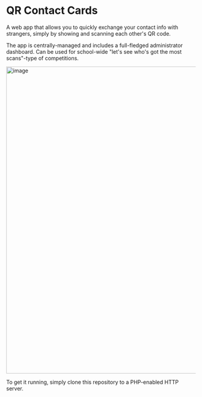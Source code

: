 # QR Contact Cards

A web app that allows you to quickly exchange your contact info with strangers, simply by showing and scanning each other's QR code.

The app is centrally-managed and includes a full-fledged administrator dashboard. Can be used for school-wide "let's see who's got the most scans"-type of competitions.

<img width="814" alt="image" src="https://github.com/tzuntar/qr-vizitke/assets/35228139/174424fd-d0e6-4f20-9ab1-3284b07a1610">

To get it running, simply clone this repository to a PHP-enabled HTTP server.
